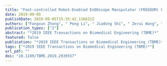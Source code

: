 ```yaml
---
title: "Foot-controlled Robot-Enabled EnDOscope Manipulator (FREEDOM) For Sinus Surgery: Design, Control and Evaluation"
date: 2019-09-05
publishDate: 2019-09-05T15:35:42.116621Z
authors: ["Fangxun Zhong", " Peng Li", " Jiadong Shi", " Zerui Wang", " **Jiahao Wu**", " Jason YK Chan", " Natalie Leung", " Iris Leung", " Michael CF Tong", " Yunhui Liu"]
publication_types: ["2"]
abstract: "*2019 IEEE Transactions on Biomedical Engineering (TBME)*"
featured: false
publication: "*2019 IEEE Transactions on Biomedical Engineering (TBME)*"
tags: ["*2019 IEEE Transactions on Biomedical Engineering (TBME)*"]
url_pdf: ""
doi: "10.1109/TBME.2019.2939557"
---
```

